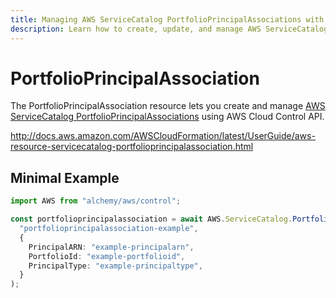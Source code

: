 ```yaml
---
title: Managing AWS ServiceCatalog PortfolioPrincipalAssociations with Alchemy
description: Learn how to create, update, and manage AWS ServiceCatalog PortfolioPrincipalAssociations using Alchemy Cloud Control.
---
```


# PortfolioPrincipalAssociation

The PortfolioPrincipalAssociation resource lets you create and manage [AWS ServiceCatalog PortfolioPrincipalAssociations](https://docs.aws.amazon.com/servicecatalog/latest/userguide/) using AWS Cloud Control API.

http://docs.aws.amazon.com/AWSCloudFormation/latest/UserGuide/aws-resource-servicecatalog-portfolioprincipalassociation.html

## Minimal Example

```ts
import AWS from "alchemy/aws/control";

const portfolioprincipalassociation = await AWS.ServiceCatalog.PortfolioPrincipalAssociation(
  "portfolioprincipalassociation-example",
  {
    PrincipalARN: "example-principalarn",
    PortfolioId: "example-portfolioid",
    PrincipalType: "example-principaltype",
  }
);
```

